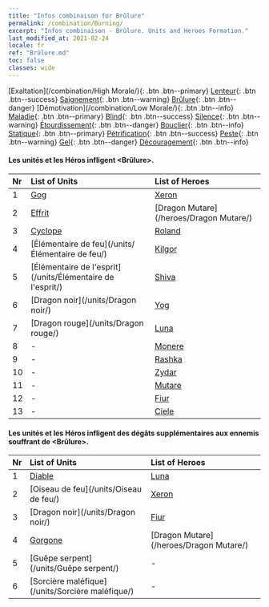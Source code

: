 ```yaml
---
title: "Infos combinaison for Brûlure"
permalink: /combination/Burning/
excerpt: "Infos combinaison - Brûlure. Units and Heroes Formation."
last_modified_at: 2021-02-24
locale: fr
ref: "Brûlure.md"
toc: false
classes: wide
---
```


  [Exaltation](/combination/High Morale/){: .btn .btn--primary} [Lenteur](/combination/Slow/){: .btn .btn--success} [Saignement](/combination/Bleeding/){: .btn .btn--warning} [Brûlure](/combination/Burning/){: .btn .btn--danger} [Démotivation](/combination/Low Morale/){: .btn .btn--info} [Maladie](/combination/Disease/){: .btn .btn--primary} [Blind](/combination/Blind/){: .btn .btn--success} [Silence](/combination/Silence/){: .btn .btn--warning} [Étourdissement](/combination/Stun/){: .btn .btn--danger} [Bouclier](/combination/Shield/){: .btn .btn--info} [Statique](/combination/Static/){: .btn .btn--primary} [Pétrification](/combination/Petrify/){: .btn .btn--success} [Peste](/combination/Plague/){: .btn .btn--warning} [Gel](/combination/Freeze/){: .btn .btn--danger} [Découragement](/combination/Deterrence/){: .btn .btn--info} 


#### Les unités et les Héros infligent <Brûlure>.

  | Nr |  List of Units  | List of Heroes | 
  |:---|:----------------|:---------------| 
  | 1 | [Gog](/units/Gog/) | [Xeron](/heroes/Xeron/) |
  | 2 | [Effrit](/units/Effrit/) | [Dragon Mutare](/heroes/Dragon Mutare/) |
  | 3 | [Cyclope](/units/Cyclope/) | [Roland](/heroes/Roland/) |
  | 4 | [Élémentaire de feu](/units/Élémentaire de feu/) | [Kilgor](/heroes/Kilgor/) |
  | 5 | [Élémentaire de l'esprit](/units/Élémentaire de l'esprit/) | [Shiva](/heroes/Shiva/) |
  | 6 | [Dragon noir](/units/Dragon noir/) | [Yog](/heroes/Yog/) |
  | 7 | [Dragon rouge](/units/Dragon rouge/) | [Luna](/heroes/Luna/) |
  | 8 | - | [Monere](/heroes/Monere/) |
  | 9 | - | [Rashka](/heroes/Rashka/) |
  | 10 | - | [Zydar](/heroes/Zydar/) |
  | 11 | - | [Mutare](/heroes/Mutare/) |
  | 12 | - | [Fiur](/heroes/Fiur/) |
  | 13 | - | [Ciele](/heroes/Ciele/) |


#### Les unités et les Héros infligent des dégâts supplémentaires aux ennemis souffrant de <Brûlure>.

  | Nr |  List of Units  | List of Heroes | 
  |:---|:----------------|:---------------| 
  | 1 | [Diable](/units/Diable/) | [Luna](/heroes/Luna/) |
  | 2 | [Oiseau de feu](/units/Oiseau de feu/) | [Xeron](/heroes/Xeron/) |
  | 3 | [Dragon noir](/units/Dragon noir/) | [Fiur](/heroes/Fiur/) |
  | 4 | [Gorgone](/units/Gorgone/) | [Dragon Mutare](/heroes/Dragon Mutare/) |
  | 5 | [Guêpe serpent](/units/Guêpe serpent/) | - |
  | 6 | [Sorcière maléfique](/units/Sorcière maléfique/) | - |
